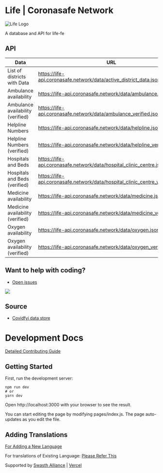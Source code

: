 # Life | Coronasafe Network

![Life Logo](./public/static/banner.png)

A database and API for life-fe

## API

| Data                        | URL                                                                  |
| --------------------------- | -------------------------------------------------------------------- |
| List of districts with Data | <https://life-api.coronasafe.network/data/active_district_data.json>   |
| Ambulance availability      | <https://life-api.coronasafe.network/data/ambulance.json>              |
| Ambulance availability (verified)      | <https://life-api.coronasafe.network/data/ambulance_verified.json>              |
| Helpline Numbers            | <https://life-api.coronasafe.network/data/helpline.json>               |
| Helpline Numbers (verified)           | <https://life-api.coronasafe.network/data/helpline_verified.json>               |
| Hospitals and Beds          | <https://life-api.coronasafe.network/data/hospital_clinic_centre.json> |
| Hospitals and Beds (verified)          | <https://life-api.coronasafe.network/data/hospital_clinic_centre_verified.json> |
| Medicine availability       | <https://life-api.coronasafe.network/data/medicine.json>               |
| Medicine availability (verified)       | <https://life-api.coronasafe.network/data/medicine_verified.json>               |
| Oxygen availability         | <https://life-api.coronasafe.network/data/oxygen.json>                 |
| Oxygen availability (verified)         | <https://life-api.coronasafe.network/data/oxygen_verified.json>                 |

## Want to help with coding?
-   [Open issues](https://github.com/coronasafe/life/issues)

[<img src="https://i.imgur.com/V7jxjak.png">](http://slack.coronasafe.in/)

## Source

-   [Covidfyi data store](https://airtable.com/shrIlOoS6PyhIIVEv)

# Development Docs

[Detailed Contributing Guide](https://life.coronasafe.network/how_to_contribute)

## Getting Started

First, run the development server:

```
npm run dev
# or
yarn dev
```

Open http://localhost:3000 with your browser to see the result.

You can start editing the page by modifying pages/index.js. The page auto-updates as you edit the file.

## Adding Translations

[For Adding a New Language](/locales/docs/adding-new-language.md)

For translations of Existing Language:
[Please Refer This](https://github.com/coronasafe/life/issues/109)

Supported by [Swasth Alliance](https://www.swasth.app) | [Vercel](https://vercel.com?utm_source=life&utm_campaign=oss)
